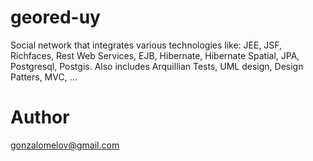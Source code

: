 geored-uy
=========

Social network that integrates various technologies like:
JEE, JSF, Richfaces, Rest Web Services, EJB, Hibernate, Hibernate Spatial, JPA, Postgresql, Postgis.
Also includes Arquillian Tests, UML design, Design Patters, MVC, ...

Author
======
gonzalomelov@gmail.com
